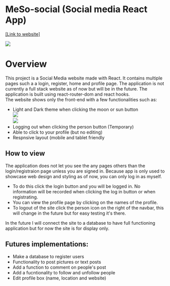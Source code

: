 # MeSo-social (Social media React App)

[[Link to website]](https://marcioarak.github.io/meso-social/)

<img src="./src/assets/pictures/social-media-page.png">

# Overview

This project is a Social Media website made with React. It contains multiple pages such a a login, register, home and profile page. The application is not currently a full stack website as of now but will be in the future.
The application is built using react-router-dom and react hooks.  
The website shows only the front-end with a few functionalities such as:
* Light and Dark theme when clicking the moon or sun button  
  <img src="./src/assets/pictures/theme-light.png">  
  <img src="./src/assets/pictures/theme-dark.png">
* Logging out when clicking the person button (Temporary)
* Able to click to your profile (but no editing)
* Respnsive layout (mobile and tablet friendly

## How to view
The application does not let you see the any pages others than the login/registraion page unless you are signed in. Because app is only used to showcase web design and styling as of now, you can only log in as myself.
* To do this click the login button and you will be logged in. No information will be recorded when clicking the log in button or when registrating.  
* You can view the profile page by clicking on the names of the profile.  
* To logout of the site click the person icon on the right of the navbar, this will change in the future but for easy testing it's there.  

In the future I will connect the site to a database to have full functioning application 
but for now the site is for display only.

## Futures implementations:
* Make a database to register users
* Functionality to post pictures or text posts
* Add a function to comment on people's post
* Add a fucntionality to follow and unfollow people
* Edit profile box (name, location and website)
